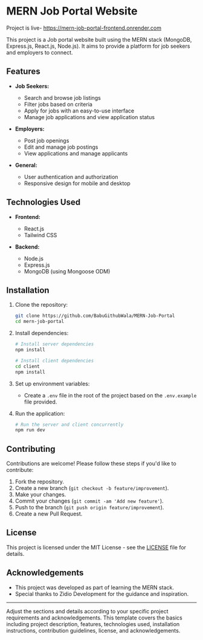 # MERN Job Portal Website

Project is live- https://mern-job-portal-frontend.onrender.com

This project is a Job portal website built using the MERN stack (MongoDB, Express.js, React.js, Node.js). It aims to provide a platform for job seekers and employers to connect.

## Features

- **Job Seekers:**
  - Search and browse job listings
  - Filter jobs based on criteria
  - Apply for jobs with an easy-to-use interface
  - Manage job applications and view application status

- **Employers:**
  - Post job openings
  - Edit and manage job postings
  - View applications and manage applicants

- **General:**
  - User authentication and authorization
  - Responsive design for mobile and desktop

## Technologies Used

- **Frontend:**
  - React.js
  - Tailwind CSS

- **Backend:**
  - Node.js
  - Express.js
  - MongoDB (using Mongoose ODM)

## Installation

1. Clone the repository:
   ```bash
   git clone https://github.com/BabuGithubWala/MERN-Job-Portal
   cd mern-job-portal
   ```

2. Install dependencies:
   ```bash
   # Install server dependencies
   npm install
   
   # Install client dependencies
   cd client
   npm install
   ```

3. Set up environment variables:
   - Create a `.env` file in the root of the project based on the `.env.example` file provided.

4. Run the application:
   ```bash
   # Run the server and client concurrently
   npm run dev
   ```

## Contributing

Contributions are welcome! Please follow these steps if you'd like to contribute:

1. Fork the repository.
2. Create a new branch (`git checkout -b feature/improvement`).
3. Make your changes.
4. Commit your changes (`git commit -am 'Add new feature'`).
5. Push to the branch (`git push origin feature/improvement`).
6. Create a new Pull Request.

## License

This project is licensed under the MIT License - see the [LICENSE](LICENSE) file for details.

## Acknowledgements

- This project was developed as part of learning the MERN stack.
- Special thanks to Zidio Development for the guidance and inspiration.

---

Adjust the sections and details according to your specific project requirements and acknowledgements. This template covers the basics including project description, features, technologies used, installation instructions, contribution guidelines, license, and acknowledgements.
